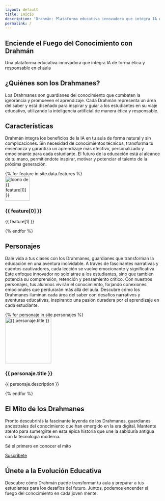 ```yaml
---
layout: default
title: Inicio
description: "Drahmán: Plataforma educativa innovadora que integra IA de forma ética y responsable en el aula. Descubre cómo transformar la educación con los guardianes del conocimiento."
permalink: /
---
```


<section class="hero" aria-labelledby="hero-title">
    <h2 id="hero-title" class="hero__title">Enciende el Fuego del Conocimiento con Drahmán</h2>
    <p class="hero__subtitle">Una plataforma educativa innovadora que integra IA de forma ética y responsable en el aula</p>
    <!-- <a href="https://sites.google.com/view/drahman-beta/los-drahmanes" class="button">¡Explora Drahmán Ahora!</a> -->
        
</section>

<section id="about" class="section" aria-labelledby="about-title">
    <h2 id="about-title">¿Quiénes son los Drahmanes?</h2>
    <p>Los Drahmanes son guardianes del conocimiento que combaten la ignorancia y promueven el aprendizaje. Cada Drahmán representa un área del saber y está diseñado para inspirar y guiar a los estudiantes en su viaje educativo, utilizando la inteligencia artificial de manera ética y responsable.</p>
</section>

<section id="features" class="features" aria-labelledby="features-title">
    <h2 id="features-title">Características</h2>
    <p>Drahmán integra los beneficios de la IA en tu aula de forma natural y sin complicaciones. Sin necesidad de conocimientos técnicos, transforma tu enseñanza y garantiza un aprendizaje más efectivo, personalizado y emocionante para cada estudiante. El futuro de la educación está al alcance de tu mano, permitiéndote inspirar, motivar y potenciar el talento de la próxima generación.</p>
    <div class="features__grid">
        {% for feature in site.data.features %}
        <div class="feature">
            <img src="{{ site.baseurl }}/assets/images/{{ feature[0] | slugify }}.webp" alt="Icono de {{ feature[0] }}" class="feature__image" width="80" height="80" loading="lazy">
            <h3 class="feature__title">{{ feature[0] }}</h3>
            <p class="feature__description">{{ feature[1] }}</p>
        </div>
        {% endfor %}
    </div>
</section>

<section id="characters" class="section" aria-labelledby="characters-title">
    <h2 id="characters-title">Personajes</h2>
    <p class="characters__intro">
        Dale vida a tus clases con los Drahmanes, guardianes que transforman la educación en una aventura inolvidable. A través de fascinantes narrativas y cuentos cautivadores, cada lección se vuelve emocionante y significativa. Este enfoque innovador no solo atrae a los estudiantes, sino que también potencia su comprensión, retención y pensamiento crítico. Con nuestros personajes, tus alumnos vivirán el conocimiento, forjando conexiones emocionales que perdurarán más allá del aula. Descubre cómo los Drahmanes iluminan cada área del saber con desafíos narrativos y aventuras educativas, inspirando una pasión duradera por el aprendizaje en cada estudiante.
    </p>
    <div class="__grid">
        {% for personaje in site.personajes %}
        <div class="character">
           <img src="{{ site.baseurl }}{{ personaje.image }}" alt="{{ personaje.title }}" class="character__image" width="150" height="150" loading="lazy">
            <h3 class="character__name">{{ personaje.title }}</h3>
            <p class="character">{{ personaje.description }}</p>
         <!--   <a href="{{ personaje.url | relative_url }}" class="button">¡Conoce a {{ personaje.title }}!</a> -->
        </div>
        {% endfor %}
    </div>
</section>

<section id="myth" class="section" aria-labelledby="myth-title">
    <h2 id="myth-title">El Mito de los Drahmanes</h2>
    <p>Pronto descubrirás la fascinante leyenda de los Drahmanes, guardianes ancestrales del conocimiento que han emergido en la era digital. Mantente atento para sumergirte en esta épica historia que une la sabiduría antigua con la tecnología moderna.</p>
    <p>Sé el primero en conocer el mito</p>   
    <div class="button-container">
   <a href="{{ '/subscribe' | relative_url }}" class="button">Suscríbete</a>
   </div>
</section>

<section id="contact" class="section" aria-labelledby="contact-title">
    <h2 id="contact-title">Únete a la Evolución Educativa</h2>
    <p>Descubre cómo Drahmán puede transformar tu aula y preparar a tus estudiantes para los desafíos del futuro. Juntos, podemos encender el fuego del conocimiento en cada joven mente.</p>
 <!--   <a href="https://sites.google.com/view/drahman-beta/los-drahmanes" class="button">¡Comienza Gratis Ahora!</a> -->
</section>